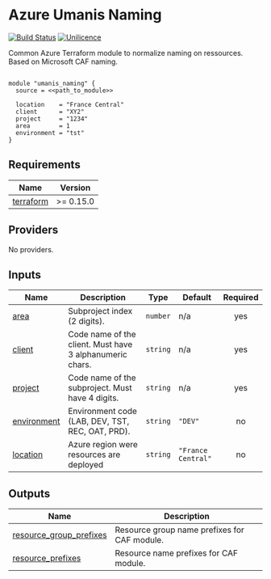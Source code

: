 # Azure Umanis Naming

[![Build Status](https://dev.azure.com/umanis-consulting/terraform/_apis/build/status/mod_azu_naming?repoName=mod_azu_naming&branchName=master)](https://dev.azure.com/umanis-consulting/terraform/_build/latest?definitionId=3&repoName=mod_azu_naming&branchName=master) [![Unilicence](https://img.shields.io/badge/licence-The%20Unilicence-green)](LICENCE)


Common Azure Terraform module to normalize naming on ressources. Based on Microsoft CAF naming.

```hcl

module "umanis_naming" {
  source = <<path_to_module>>

  location    = "France Central"
  client      = "XY2"
  project     = "1234"
  area        = 1
  environment = "tst"
}
```
<!-- BEGIN_TF_DOCS -->
## Requirements

| Name | Version |
|------|---------|
| <a name="requirement_terraform"></a> [terraform](#requirement\_terraform) | >= 0.15.0 |

## Providers

No providers.

## Inputs

| Name | Description | Type | Default | Required |
|------|-------------|------|---------|:--------:|
| <a name="input_area"></a> [area](#input\_area) | Subproject index (2 digits). | `number` | n/a | yes |
| <a name="input_client"></a> [client](#input\_client) | Code name of the client. Must have 3 alphanumeric chars. | `string` | n/a | yes |
| <a name="input_project"></a> [project](#input\_project) | Code name of the subproject. Must have 4 digits. | `string` | n/a | yes |
| <a name="input_environment"></a> [environment](#input\_environment) | Environment code (LAB, DEV, TST, REC, OAT, PRD). | `string` | `"DEV"` | no |
| <a name="input_location"></a> [location](#input\_location) | Azure region were resources are deployed | `string` | `"France Central"` | no |

## Outputs

| Name | Description |
|------|-------------|
| <a name="output_resource_group_prefixes"></a> [resource\_group\_prefixes](#output\_resource\_group\_prefixes) | Resource group name prefixes for CAF module. |
| <a name="output_resource_prefixes"></a> [resource\_prefixes](#output\_resource\_prefixes) | Resource name prefixes for CAF module. |
<!-- END_TF_DOCS -->